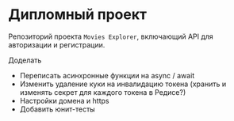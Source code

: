# Дипломный проект 
Репозиторий проекта `Movies Explorer`, включающий API для авторизации и регистрации.

Доделать
* Переписать асинхронные функции на async / await
* Изменить удаление куки на инвалидацию токена (хранить и изменять секрет для каждого токена в Редисе?)
* Настройки домена и https
* Добавить юнит-тесты
